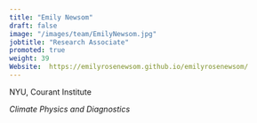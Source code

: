 ```yaml
---
title: "Emily Newsom"
draft: false
image: "/images/team/EmilyNewsom.jpg"
jobtitle: "Research Associate"
promoted: true
weight: 39
Website:  https://emilyrosenewsom.github.io/emilyrosenewsom/
---
```



NYU, Courant Institute 


*Climate Physics and Diagnostics*
